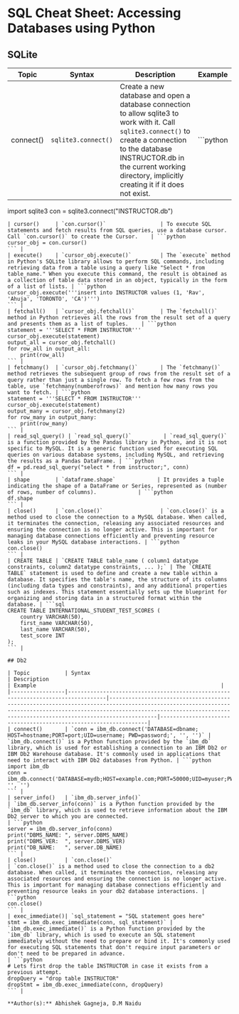 # SQL Cheat Sheet: Accessing Databases using Python

## SQLite

| Topic        | Syntax                         | Description                                                                                                                         | Example                                                           |
|--------------|--------------------------------|-------------------------------------------------------------------------------------------------------------------------------------|-------------------------------------------------------------------|
| connect()    | `sqlite3.connect()`            | Create a new database and open a database connection to allow sqlite3 to work with it. Call `sqlite3.connect()` to create a connection to the database INSTRUCTOR.db in the current working directory, implicitly creating it if it does not exist. | ```python
import sqlite3
con = sqlite3.connect("INSTRUCTOR.db")
``` |
| cursor()     | `con.cursor()`                 | To execute SQL statements and fetch results from SQL queries, use a database cursor. Call `con.cursor()` to create the Cursor.    | ```python
cursor_obj = con.cursor()
``` |
| execute()    | `cursor_obj.execute()`         | The `execute` method in Python's SQLite library allows to perform SQL commands, including retrieving data from a table using a query like "Select * from table_name." When you execute this command, the result is obtained as a collection of table data stored in an object, typically in the form of a list of lists. | ```python
cursor_obj.execute('''insert into INSTRUCTOR values (1, 'Rav', 'Ahuja', 'TORONTO', 'CA')''')
``` |
| fetchall()   | `cursor_obj.fetchall()`        | The `fetchall()` method in Python retrieves all the rows from the result set of a query and presents them as a list of tuples.    | ```python
statement = '''SELECT * FROM INSTRUCTOR'''
cursor_obj.execute(statement)
output_all = cursor_obj.fetchall()
for row_all in output_all:
    print(row_all)
``` |
| fetchmany()  | `cursor_obj.fetchmany()`       | The `fetchmany()` method retrieves the subsequent group of rows from the result set of a query rather than just a single row. To fetch a few rows from the table, use `fetchmany(numberofrows)` and mention how many rows you want to fetch. | ```python
statement = '''SELECT * FROM INSTRUCTOR'''
cursor_obj.execute(statement)
output_many = cursor_obj.fetchmany(2)
for row_many in output_many:
    print(row_many)
``` |
| read_sql_query() | `read_sql_query()`          | `read_sql_query()` is a function provided by the Pandas library in Python, and it is not specific to MySQL. It is a generic function used for executing SQL queries on various database systems, including MySQL, and retrieving the results as a Pandas DataFrame. | ```python
df = pd.read_sql_query("select * from instructor;", conn)
``` |
| shape        | `dataframe.shape`             | It provides a tuple indicating the shape of a DataFrame or Series, represented as (number of rows, number of columns).             | ```python
df.shape
``` |
| close()      | `con.close()`                  | `con.close()` is a method used to close the connection to a MySQL database. When called, it terminates the connection, releasing any associated resources and ensuring the connection is no longer active. This is important for managing database connections efficiently and preventing resource leaks in your MySQL database interactions. | ```python
con.close()
``` |
| CREATE TABLE | `CREATE TABLE table_name ( column1 datatype constraints, column2 datatype constraints, ... );` | The `CREATE TABLE` statement is used to define and create a new table within a database. It specifies the table's name, the structure of its columns (including data types and constraints), and any additional properties such as indexes. This statement essentially sets up the blueprint for organizing and storing data in a structured format within the database. | ```sql
CREATE TABLE INTERNATIONAL_STUDENT_TEST_SCORES (
    country VARCHAR(50),
    first_name VARCHAR(50),
    last_name VARCHAR(50),
    test_score INT
);
``` |

## Db2

| Topic           | Syntax                                                                           | Description                                                                                                                                                                                                                     | Example                                                          |
|-----------------|----------------------------------------------------------------------------------|---------------------------------------------------------------------------------------------------------------------------------------------------------------------------------------------------------------------------------|------------------------------------------------------------------|
| connect()       | `conn = ibm_db.connect('DATABASE=dbname; HOST=hostname;PORT=port;UID=username; PWD=password;', '', '')` | `ibm_db.connect()` is a Python function provided by the `ibm_db` library, which is used for establishing a connection to an IBM Db2 or IBM Db2 Warehouse database. It's commonly used in applications that need to interact with IBM Db2 databases from Python. | ```python
import ibm_db
conn = ibm_db.connect('DATABASE=mydb;HOST=example.com;PORT=50000;UID=myuser;PWD=mypassword;', '', '')
``` |
| server_info()   | `ibm_db.server_info()`                                                          | `ibm_db.server_info(conn)` is a Python function provided by the `ibm_db` library, which is used to retrieve information about the IBM Db2 server to which you are connected.                                                                                                    | ```python
server = ibm_db.server_info(conn)
print("DBMS_NAME: ", server.DBMS_NAME)
print("DBMS_VER:  ", server.DBMS_VER)
print("DB_NAME:   ", server.DB_NAME)
``` |
| close()         | `con.close()`                                                                    | `con.close()` is a method used to close the connection to a db2 database. When called, it terminates the connection, releasing any associated resources and ensuring the connection is no longer active. This is important for managing database connections efficiently and preventing resource leaks in your db2 database interactions. | ```python
con.close()
``` |
| exec_immediate()| `sql_statement = "SQL statement goes here"
stmt = ibm_db.exec_immediate(conn, sql_statement)` | `ibm_db.exec_immediate()` is a Python function provided by the `ibm_db` library, which is used to execute an SQL statement immediately without the need to prepare or bind it. It's commonly used for executing SQL statements that don't require input parameters or don't need to be prepared in advance.                                     | ```python
# Lets first drop the table INSTRUCTOR in case it exists from a previous attempt.
dropQuery = "drop table INSTRUCTOR"
dropStmt = ibm_db.exec_immediate(conn, dropQuery)
``` |

**Author(s):** Abhishek Gagneja, D.M Naidu
